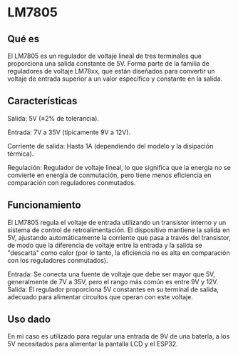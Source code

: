 # LM7805

## Qué es

El LM7805 es un regulador de voltaje lineal de tres terminales que proporciona una salida constante de 5V. Forma parte de la familia de reguladores de voltaje LM78xx, que están diseñados para convertir un voltaje de entrada superior a un valor específico y constante en la salida.

## Características

Salida: 5V (±2% de tolerancia).

Entrada: 7V a 35V (típicamente 9V a 12V).

Corriente de salida: Hasta 1A (dependiendo del modelo y la disipación térmica).

Regulación: Regulador de voltaje lineal, lo que significa que la energía no se convierte en energía de conmutación, pero tiene menos eficiencia en comparación con reguladores conmutados.

## Funcionamiento

El LM7805 regula el voltaje de entrada utilizando un transistor interno y un sistema de control de retroalimentación. El dispositivo mantiene la salida en 5V, ajustando automáticamente la corriente que pasa a través del transistor, de modo que la diferencia de voltaje entre la entrada y la salida se "descarta" como calor (por lo tanto, la eficiencia no es alta en comparación con los reguladores conmutados).

Entrada: Se conecta una fuente de voltaje que debe ser mayor que 5V, generalmente de 7V a 35V, pero el rango más común es entre 9V y 12V.
Salida: El regulador proporciona 5V constantes en su terminal de salida, adecuado para alimentar circuitos que operan con este voltaje.

## Uso dado

En mi caso es utilizado para regular una entrada de 9V de una batería, a los 5V necesitados para alimentar la pantalla LCD y el ESP32.
